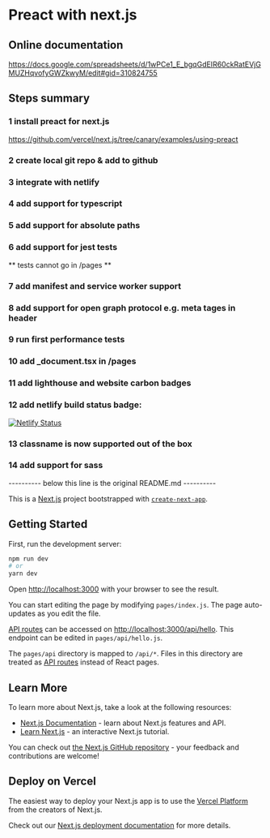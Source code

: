 # Preact with next.js

## Online documentation

https://docs.google.com/spreadsheets/d/1wPCe1_E_bgqGdEIR60ckRatEVjGMUZHqvofyGWZkwyM/edit#gid=310824755

## Steps summary

### 1 install preact for next.js

https://github.com/vercel/next.js/tree/canary/examples/using-preact

### 2 create local git repo & add to github

### 3 integrate with netlify

### 4 add support for typescript

### 5 add support for absolute paths

### 6 add support for jest tests

** tests cannot go in /pages **

### 7 add manifest and service worker support

### 8 add support for open graph protocol e.g. meta tages in header

### 9 run first performance tests

### 10 add _document.tsx in /pages

### 11 add lighthouse and website carbon badges

### 12 add netlify build status badge:

[![Netlify Status](https://api.netlify.com/api/v1/badges/95741ee3-ab8b-47f4-a4ca-b039765160f1/deploy-status)](https://app.netlify.com/sites/snapdragon-retrieval/deploys)

### 13 classname is now supported out of the box

### 14 add support for sass

---------- below this line is the original README.md ----------

This is a [Next.js](https://nextjs.org/) project bootstrapped with [`create-next-app`](https://github.com/vercel/next.js/tree/canary/packages/create-next-app).

## Getting Started

First, run the development server:

```bash
npm run dev
# or
yarn dev
```

Open [http://localhost:3000](http://localhost:3000) with your browser to see the result.

You can start editing the page by modifying `pages/index.js`. The page auto-updates as you edit the file.

[API routes](https://nextjs.org/docs/api-routes/introduction) can be accessed on [http://localhost:3000/api/hello](http://localhost:3000/api/hello). This endpoint can be edited in `pages/api/hello.js`.

The `pages/api` directory is mapped to `/api/*`. Files in this directory are treated as [API routes](https://nextjs.org/docs/api-routes/introduction) instead of React pages.

## Learn More

To learn more about Next.js, take a look at the following resources:

- [Next.js Documentation](https://nextjs.org/docs) - learn about Next.js features and API.
- [Learn Next.js](https://nextjs.org/learn) - an interactive Next.js tutorial.

You can check out [the Next.js GitHub repository](https://github.com/vercel/next.js/) - your feedback and contributions are welcome!

## Deploy on Vercel

The easiest way to deploy your Next.js app is to use the [Vercel Platform](https://vercel.com/new?utm_medium=default-template&filter=next.js&utm_source=create-next-app&utm_campaign=create-next-app-readme) from the creators of Next.js.

Check out our [Next.js deployment documentation](https://nextjs.org/docs/deployment) for more details.
